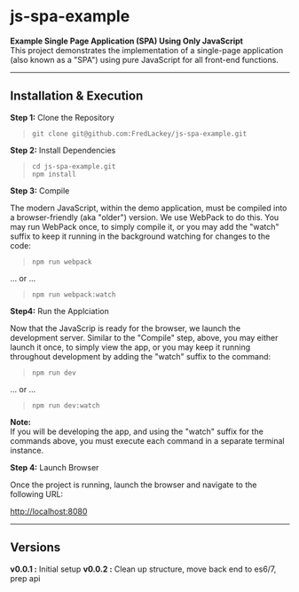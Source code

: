 # js-spa-example

**Example Single Page Application (SPA) Using Only JavaScript**  
This project demonstrates the implementation of a single-page application (also known as a "SPA") using pure JavaScript for all front-end functions.

---

## Installation & Execution

**Step 1:** Clone the Repository

> `git clone git@github.com:FredLackey/js-spa-example.git`

**Step 2:** Install Dependencies

> `cd js-spa-example.git`  
> `npm install`

**Step 3:** Compile

The modern JavaScript, within the demo application, must be compiled into a browser-friendly (aka "older") version. We use WebPack to do this. You may run WebPack once, to simply compile it, or you may add the "watch" suffix to keep it running in the background watching for changes to the code:

> `npm run webpack`

... or ...

> `npm run webpack:watch`

**Step4:** Run the Applciation

Now that the JavaScrip is ready for the browser, we launch the development server. Similar to the "Compile" step, above, you may either launch it once, to simply view the app, or you may keep it running throughout development by adding the "watch" suffix to the command:

> `npm run dev`

... or ...

> `npm run dev:watch`

**Note:**  
If you will be developing the app, and using the "watch" suffix for the commands above, you must execute each command in a separate terminal instance.

**Step 4:** Launch Browser

Once the project is running, launch the browser and navigate to the following URL:

[http://localhost:8080](http://localhost:8080)

---

## Versions

**v0.0.1 :** Initial setup
**v0.0.2 :** Clean up structure, move back end to es6/7, prep api
